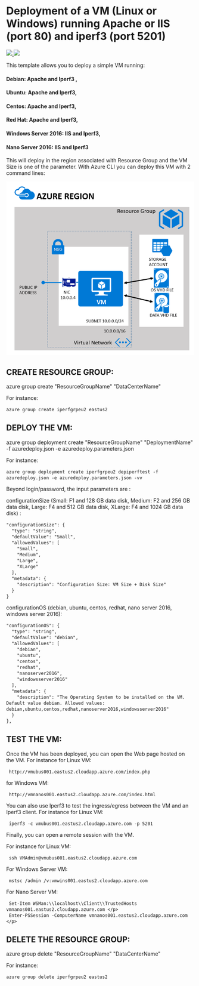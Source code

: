 # Deployment of a VM (Linux or Windows) running Apache or IIS (port 80) and iperf3 (port 5201)

<a href="https://portal.azure.com/#create/Microsoft.Template/uri/https%3A%2F%2Fraw.githubusercontent.com%2Fflecoqui%2Fazure%2Fmaster%2Fazure-quickstart-templates%2F101-vm-simple-universal%2Fazuredeploy.json" target="_blank">
    <img src="http://azuredeploy.net/deploybutton.png"/>
</a>
<a href="http://armviz.io/#/?load=https%3A%2F%2Fraw.githubusercontent.com%2Fflecoqui%2Fazure%2Fmaster%2Fazure-quickstart-templates%2F101-vm-simple-universal%2Fazuredeploy.json" target="_blank">
    <img src="http://armviz.io/visualizebutton.png"/>
</a>


This template allows you to deploy a simple VM running: </p>
#### Debian: Apache and Iperf3 ,
#### Ubuntu: Apache and Iperf3, 
#### Centos: Apache and Iperf3, 
#### Red Hat: Apache and Iperf3,
#### Windows Server 2016: IIS and Iperf3,
#### Nano Server 2016: IIS and Iperf3
This will deploy in the region associated with Resource Group and the VM Size is one of the parameter.
With Azure CLI you can deploy this VM with 2 command lines:


![](https://raw.githubusercontent.com/flecoqui/azure/master/azure-quickstart-templates/101-vm-simple-universal/Docs/1-architecture.png)



## CREATE RESOURCE GROUP:
azure group create "ResourceGroupName" "DataCenterName"

For instance:

    azure group create iperfgrpeu2 eastus2

## DEPLOY THE VM:
azure group deployment create "ResourceGroupName" "DeploymentName"  -f azuredeploy.json -e azuredeploy.parameters.json

For instance:

    azure group deployment create iperfgrpeu2 depiperftest -f azuredeploy.json -e azuredeploy.parameters.json -vv

Beyond login/password, the input parameters are :</p>
configurationSize (Small: F1 and 128 GB data disk, Medium: F2 and 256 GB data disk, Large: F4 and 512 GB data disk, XLarge: F4 and 1024 GB data disk) : 

    "configurationSize": {
      "type": "string",
      "defaultValue": "Small",
      "allowedValues": [
        "Small",
        "Medium",
        "Large",
        "XLarge"
      ],
      "metadata": {
        "description": "Configuration Size: VM Size + Disk Size"
      }
    }

configurationOS (debian, ubuntu, centos, redhat, nano server 2016, windows server 2016): 

    "configurationOS": {
      "type": "string",
      "defaultValue": "debian",
      "allowedValues": [
        "debian",
        "ubuntu",
        "centos",
        "redhat",
        "nanoserver2016",
        "windowsserver2016"
      ],
      "metadata": {
        "description": "The Operating System to be installed on the VM. Default value debian. Allowed values: debian,ubuntu,centos,redhat,nanoserver2016,windowsserver2016"
      }
    },



## TEST THE VM:
Once the VM has been deployed, you can open the Web page hosted on the VM.
For instance for Linux VM:

     http://vmubus001.eastus2.cloudapp.azure.com/index.php 

for Windows VM:

     http://vmnanos001.eastus2.cloudapp.azure.com/index.html 

</p>
You can also use Iperf3 to test the ingress/egress between the VM and an Iperf3 client.
For instance for Linux VM:

     iperf3 -c vmubus001.eastus2.cloudapp.azure.com -p 5201

</p>
Finally, you can open a remote session with the VM.

For instance for Linux VM:

     ssh VMAdmin@vmubus001.eastus2.cloudapp.azure.com

For Windows Server VM:

     mstsc /admin /v:vmwins001.eastus2.cloudapp.azure.com

For Nano Server VM:

     Set-Item WSMan:\\localhost\\Client\\TrustedHosts vmnanos001.eastus2.cloudapp.azure.com </p>
     Enter-PSSession -ComputerName vmnanos001.eastus2.cloudapp.azure.com </p>


## DELETE THE RESOURCE GROUP:
azure group delete "ResourceGroupName" "DataCenterName"

For instance:

    azure group delete iperfgrpeu2 eastus2
